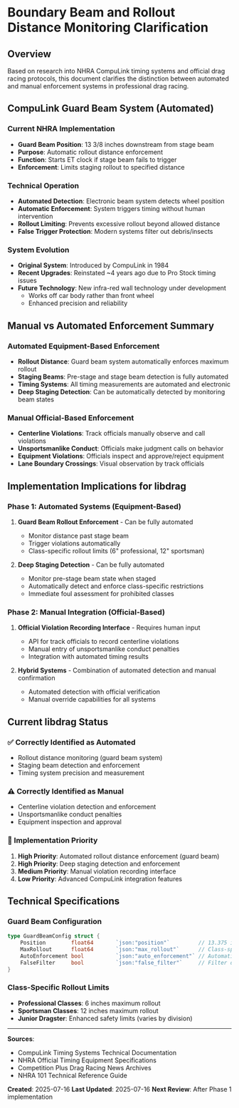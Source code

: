 # Boundary Beam and Rollout Distance Monitoring Clarification

## Overview

Based on research into NHRA CompuLink timing systems and official drag racing protocols, this document clarifies the distinction between automated and manual enforcement systems in professional drag racing.

## CompuLink Guard Beam System (Automated)

### Current NHRA Implementation
- **Guard Beam Position**: 13 3/8 inches downstream from stage beam
- **Purpose**: Automatic rollout distance enforcement
- **Function**: Starts ET clock if stage beam fails to trigger
- **Enforcement**: Limits staging rollout to specified distance

### Technical Operation
- **Automated Detection**: Electronic beam system detects wheel position
- **Automatic Enforcement**: System triggers timing without human intervention
- **Rollout Limiting**: Prevents excessive rollout beyond allowed distance
- **False Trigger Protection**: Modern systems filter out debris/insects

### System Evolution
- **Original System**: Introduced by CompuLink in 1984
- **Recent Upgrades**: Reinstated ~4 years ago due to Pro Stock timing issues
- **Future Technology**: New infra-red wall technology under development
  - Works off car body rather than front wheel
  - Enhanced precision and reliability

## Manual vs Automated Enforcement Summary

### Automated Equipment-Based Enforcement
- **Rollout Distance**: Guard beam system automatically enforces maximum rollout
- **Staging Beams**: Pre-stage and stage beam detection is fully automated
- **Timing Systems**: All timing measurements are automated and electronic
- **Deep Staging Detection**: Can be automatically detected by monitoring beam states

### Manual Official-Based Enforcement
- **Centerline Violations**: Track officials manually observe and call violations
- **Unsportsmanlike Conduct**: Officials make judgment calls on behavior
- **Equipment Violations**: Officials inspect and approve/reject equipment
- **Lane Boundary Crossings**: Visual observation by track officials

## Implementation Implications for libdrag

### Phase 1: Automated Systems (Equipment-Based)
1. **Guard Beam Rollout Enforcement** - Can be fully automated
   - Monitor distance past stage beam
   - Trigger violations automatically
   - Class-specific rollout limits (6" professional, 12" sportsman)

2. **Deep Staging Detection** - Can be fully automated
   - Monitor pre-stage beam state when staged
   - Automatically detect and enforce class-specific restrictions
   - Immediate foul assessment for prohibited classes

### Phase 2: Manual Integration (Official-Based)
1. **Official Violation Recording Interface** - Requires human input
   - API for track officials to record centerline violations
   - Manual entry of unsportsmanlike conduct penalties
   - Integration with automated timing results

2. **Hybrid Systems** - Combination of automated detection and manual confirmation
   - Automated detection with official verification
   - Manual override capabilities for all systems

## Current libdrag Status

### ✅ Correctly Identified as Automated
- Rollout distance monitoring (guard beam system)
- Staging beam detection and enforcement
- Timing system precision and measurement

### ⚠️ Correctly Identified as Manual
- Centerline violation detection and enforcement
- Unsportsmanlike conduct penalties
- Equipment inspection and approval

### 🔧 Implementation Priority
1. **High Priority**: Automated rollout distance enforcement (guard beam)
2. **High Priority**: Deep staging detection and enforcement
3. **Medium Priority**: Manual violation recording interface
4. **Low Priority**: Advanced CompuLink integration features

## Technical Specifications

### Guard Beam Configuration
```go
type GuardBeamConfig struct {
    Position        float64       `json:"position"`         // 13.375 inches from stage beam
    MaxRollout      float64       `json:"max_rollout"`      // Class-specific limits
    AutoEnforcement bool          `json:"auto_enforcement"` // Automatic violation detection
    FalseFilter     bool          `json:"false_filter"`     // Filter debris/insects
}
```

### Class-Specific Rollout Limits
- **Professional Classes**: 6 inches maximum rollout
- **Sportsman Classes**: 12 inches maximum rollout
- **Junior Dragster**: Enhanced safety limits (varies by division)

---

**Sources**:
- CompuLink Timing Systems Technical Documentation
- NHRA Official Timing Equipment Specifications
- Competition Plus Drag Racing News Archives
- NHRA 101 Technical Reference Guide

**Created**: 2025-07-16
**Last Updated**: 2025-07-16
**Next Review**: After Phase 1 implementation